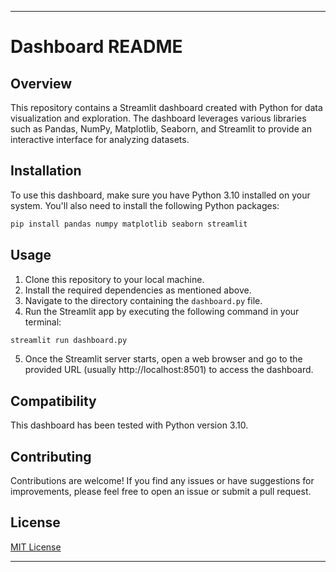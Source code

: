 
---

# Dashboard README

## Overview
This repository contains a Streamlit dashboard created with Python for data visualization and exploration. The dashboard leverages various libraries such as Pandas, NumPy, Matplotlib, Seaborn, and Streamlit to provide an interactive interface for analyzing datasets.

## Installation
To use this dashboard, make sure you have Python 3.10 installed on your system. You'll also need to install the following Python packages:

```bash
pip install pandas numpy matplotlib seaborn streamlit
```

## Usage
1. Clone this repository to your local machine.
2. Install the required dependencies as mentioned above.
3. Navigate to the directory containing the `dashboard.py` file.
4. Run the Streamlit app by executing the following command in your terminal:

```bash
streamlit run dashboard.py
```

5. Once the Streamlit server starts, open a web browser and go to the provided URL (usually http://localhost:8501) to access the dashboard.

## Compatibility
This dashboard has been tested with Python version 3.10.

## Contributing
Contributions are welcome! If you find any issues or have suggestions for improvements, please feel free to open an issue or submit a pull request.

## License
[MIT License](LICENSE)

---
